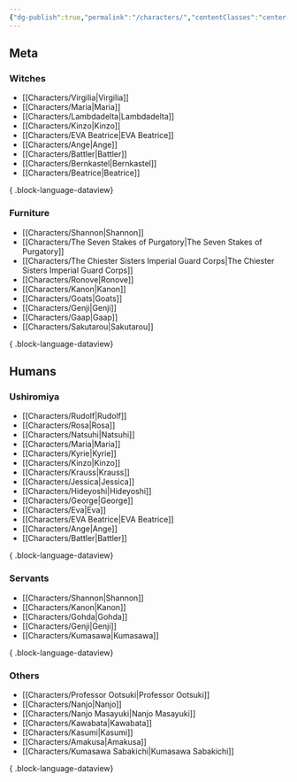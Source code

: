 ```yaml
---
{"dg-publish":true,"permalink":"/characters/","contentClasses":"center-headings red-truth red-links blue-truth"}
---
```


## Meta

### Witches
- [[Characters/Virgilia\|Virgilia]]
- [[Characters/Maria\|Maria]]
- [[Characters/Lambdadelta\|Lambdadelta]]
- [[Characters/Kinzo\|Kinzo]]
- [[Characters/EVA Beatrice\|EVA Beatrice]]
- [[Characters/Ange\|Ange]]
- [[Characters/Battler\|Battler]]
- [[Characters/Bernkastel\|Bernkastel]]
- [[Characters/Beatrice\|Beatrice]]

{ .block-language-dataview}

### Furniture
- [[Characters/Shannon\|Shannon]]
- [[Characters/The Seven Stakes of Purgatory\|The Seven Stakes of Purgatory]]
- [[Characters/The Chiester Sisters Imperial Guard Corps\|The Chiester Sisters Imperial Guard Corps]]
- [[Characters/Ronove\|Ronove]]
- [[Characters/Kanon\|Kanon]]
- [[Characters/Goats\|Goats]]
- [[Characters/Genji\|Genji]]
- [[Characters/Gaap\|Gaap]]
- [[Characters/Sakutarou\|Sakutarou]]

{ .block-language-dataview}

## Humans
### Ushiromiya
- [[Characters/Rudolf\|Rudolf]]
- [[Characters/Rosa\|Rosa]]
- [[Characters/Natsuhi\|Natsuhi]]
- [[Characters/Maria\|Maria]]
- [[Characters/Kyrie\|Kyrie]]
- [[Characters/Kinzo\|Kinzo]]
- [[Characters/Krauss\|Krauss]]
- [[Characters/Jessica\|Jessica]]
- [[Characters/Hideyoshi\|Hideyoshi]]
- [[Characters/George\|George]]
- [[Characters/Eva\|Eva]]
- [[Characters/EVA Beatrice\|EVA Beatrice]]
- [[Characters/Ange\|Ange]]
- [[Characters/Battler\|Battler]]

{ .block-language-dataview}

### Servants

- [[Characters/Shannon\|Shannon]]
- [[Characters/Kanon\|Kanon]]
- [[Characters/Gohda\|Gohda]]
- [[Characters/Genji\|Genji]]
- [[Characters/Kumasawa\|Kumasawa]]

{ .block-language-dataview}

### Others
- [[Characters/Professor Ootsuki\|Professor Ootsuki]]
- [[Characters/Nanjo\|Nanjo]]
- [[Characters/Nanjo Masayuki\|Nanjo Masayuki]]
- [[Characters/Kawabata\|Kawabata]]
- [[Characters/Kasumi\|Kasumi]]
- [[Characters/Amakusa\|Amakusa]]
- [[Characters/Kumasawa Sabakichi\|Kumasawa Sabakichi]]

{ .block-language-dataview}